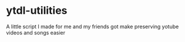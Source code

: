 # ytdl-utilities
A little script I made for me and my friends got make preserving yotube videos and songs easier
